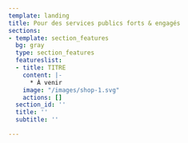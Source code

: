 ```yaml
---
template: landing
title: Pour des services publics forts & engagés
sections:
- template: section_features
  bg: gray
  type: section_features
  featureslist:
  - title: TITRE
    content: |-
      * À venir
    image: "/images/shop-1.svg"
    actions: []
  section_id: ''
  title: ''
  subtitle: ''

---
```

